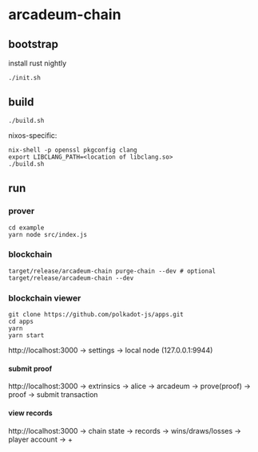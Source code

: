 # arcadeum-chain

## bootstrap

install rust nightly

```
./init.sh
```

## build

```
./build.sh
```

nixos-specific:

```
nix-shell -p openssl pkgconfig clang
export LIBCLANG_PATH=<location of libclang.so>
./build.sh
```

## run

### prover

```
cd example
yarn node src/index.js
```

### blockchain

```
target/release/arcadeum-chain purge-chain --dev # optional
target/release/arcadeum-chain --dev
```

### blockchain viewer

```
git clone https://github.com/polkadot-js/apps.git
cd apps
yarn
yarn start
```

http://localhost:3000 → settings → local node (127.0.0.1:9944)

#### submit proof

http://localhost:3000 → extrinsics → alice → arcadeum → prove(proof) → proof → submit transaction

#### view records

http://localhost:3000 → chain state → records → wins/draws/losses → player account → +
